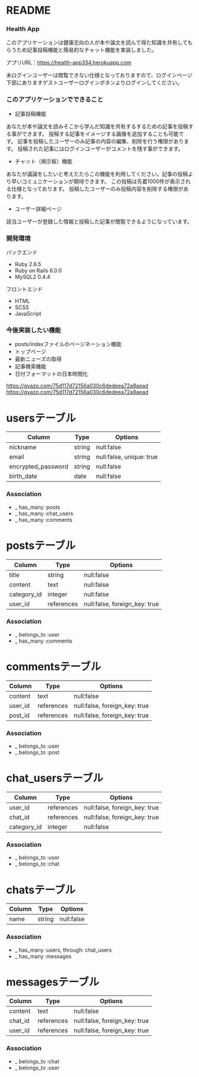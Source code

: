 # README
### Health App
このアプリケーションは健康志向の人が本や論文を読んで得た知識を共有してもらうため記事投稿機能と簡易的なチャット機能を実装しました。

アプリURL：https://health-app334.herokuapp.com

未ログインユーザーは閲覧できない仕様となっておりますので、ログインページ下部にありますゲストユーザーログインボタンよりログインしてください。
### このアプリケーションでできること

* 記事投稿機能

あなたが本や論文を読みそこから学んだ知識を共有するするための記事を投稿する事ができます。
投稿する記事をイメージする画像を追加することも可能です。
記事を投稿したユーザーのみ記事の内容の編集、削除を行う権限があります。
投稿された記事にはログインユーザーがコメントを残す事ができます。

* チャット（掲示板）機能

あなたが議論をしたいと考えたたらこの機能を利用してください。記事の投稿より早いコミュニケーションが期待できます。
この投稿は先着1000件が表示される仕様となっております。
投稿したユーザーのみ投稿内容を削除する権限があります。

* ユーザー詳細ページ

該当ユーザーが登録した情報と投稿した記事が閲覧できるようになっています。

### 開発環境
バックエンド
* Ruby 2.6.5
* Ruby on Rails 6.0.0
* MySQL2 0.4.4

フロントエンド
* HTML
* SCSS
* JavaScript

### 今後実装したい機能
* posts/indexファイルのページネーション機能
* トップページ
* 最新ニューズの取得
* 記事検索機能
* 日付フォーマットの日本時間化

https://gyazo.com/75d117d72156a030c6dedeea72a8aead
https://gyazo.com/75d117d72156a030c6dedeea72a8aead

# usersテーブル
| Column             | Type   | Options                  |
|--------------------|--------|--------------------------|
| nickname           | string | null:false               |
| email              | string | null:false, unique: true |
| encrypted_password | string | null:false               |
| birth_date         | date   | null:false               |

### Association
* _ has_many :posts
* _ has_many :chat_users
* _ has_many :comments

# postsテーブル
| Column      | Type       | Options                       |
|-------------|------------|-------------------------------|
| title       | string     | null:false                    |
| content     | text       | null:false                    |
| category_id | integer    | null:false                    |
| user_id     | references | null:false, foreign_key: true |

### Association
* _ belongs_to :user
* _ has_many :comments

# commentsテーブル
| Column  | Type       | Options                       |
|---------|------------|-------------------------------|
| content | text       | null:false                    |
| user_id | references | null:false, foreign_key: true |
| post_id | references | null:false, foreign_key: true |

### Association
* _ belongs_to :user
* _ belongs_to :post

# chat_usersテーブル
| Column      | Type       | Options                       |
|-------------|------------|-------------------------------|
| user_id     | references | null:false, foreign_key: true |
| chat_id     | references | null:false, foreign_key: true |
| category_id | integer    | null:false                    |

### Association
* _ belongs_to :user
* _ belongs_to :chat

# chatsテーブル
| Column | Type    | Options    |
|--------|---------|------------|
| name   | string  | null:false |

### Association
* _ has_many :users, through: chat_users
* _ has_many :messages


# messagesテーブル
| Column  | Type       | Options                       |
|---------|------------|-------------------------------|
| content | text       | null:false                    |
| chat_id | references | null:false, foreign_key: true |
| user_id | references | null:false, foreign_key: true |

### Association
* _ belongs_to :chat
* _ belongs_to :user

